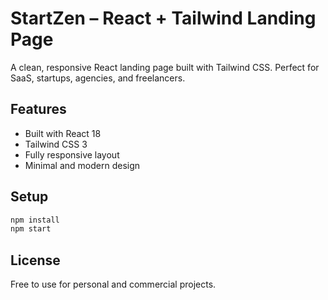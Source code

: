 # StartZen – React + Tailwind Landing Page

A clean, responsive React landing page built with Tailwind CSS.
Perfect for SaaS, startups, agencies, and freelancers.

## Features
- Built with React 18
- Tailwind CSS 3
- Fully responsive layout
- Minimal and modern design

## Setup
```bash
npm install
npm start
```

## License
Free to use for personal and commercial projects.